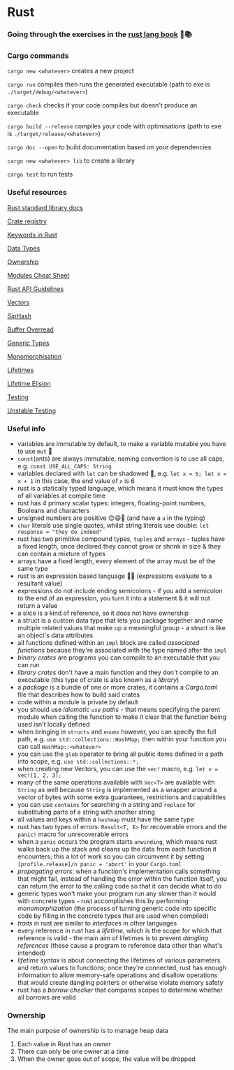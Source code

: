 # Rust

### Going through the exercises in the [rust lang book](https://doc.rust-lang.org/book/) 🦀📚

### Cargo commands

`cargo new <whatever>` creates a new project

`cargo run` compiles then runs the generated executable (path to exe is `./target/debug/<whatever>`)

`cargo check` checks if your code compiles but doesn't produce an executable

`cargo build --release` compiles your code with optimisations (path to exe is `./target/release/<whatever>`)

`cargo doc --open` to build documentation based on your dependencies

`cargo new <whatever> lib` to create a library

`cargo test` to run tests


### Useful resources

[Rust standard library docs](https://doc.rust-lang.org/stable/std/prelude/index.html#modules)

[Crate registry](https://crates.io/)

[Keywords in Rust](https://doc.rust-lang.org/stable/book/appendix-01-keywords.html)

[Data Types](https://doc.rust-lang.org/stable/book/ch03-02-data-types.html)

[Ownership](https://doc.rust-lang.org/stable/book/ch04-01-what-is-ownership.html)

[Modules Cheat Sheet](https://doc.rust-lang.org/stable/book/ch07-02-defining-modules-to-control-scope-and-privacy.html)

[Rust API Guidelines](https://rust-lang.github.io/api-guidelines/)

[Vectors](https://doc.rust-lang.org/stable/nomicon/vec/vec.html)

[SipHash](https://en.wikipedia.org/wiki/SipHash)

[Buffer Overread](https://hashrust.com/blog/memory-safey-in-rust-part-1/)

[Generic Types](https://doc.rust-lang.org/stable/book/ch10-01-syntax.html)

[Monomorphisation](https://rustc-dev-guide.rust-lang.org/backend/monomorph.html)

[Lifetimes](https://doc.rust-lang.org/stable/book/ch10-03-lifetime-syntax.html)

[Lifetime Elision](https://doc.rust-lang.org/nomicon/lifetime-elision.html)

[Testing](https://doc.rust-lang.org/stable/book/ch11-01-writing-tests.html)

[Unstable Testing](https://doc.rust-lang.org/stable/unstable-book/library-features/test.html)

### Useful info 

- variables are immutable by default, to make a variable mutable you have to use `mut` 🐶
- `const`(ants) are always immutable, naming convention is to use all caps, e.g. `const USE_ALL_CAPS: String`
- variables declared with `let` can be shadowed 👻, e.g. `let x = 5; let x = x + 1` in this case, the end value of `x` is 6 
- rust is a statically typed language, which means it must know the types of all variables at compile time
- rust has 4 primary scalar types: integers, floating-point numbers, Booleans and characters
- unsigned numbers are positive 😊😄🤗 (and have a `u` in the typing)
- `char` literals use single quotes, whilst string literals use double: `let response = "they do indeed"`
- rust has two primitive compound types, `tuples` and `arrays` - tuples have a fixed length, once declared they cannot grow or shrink in size & they can contain a mixture of types
- arrays have a fixed length, every element of the array must be of the same type
- rust is an expression based language 👄💬 (expressions evaluate to a resultant value)
- expressions do not include ending semicolons - if you add a semicolon to the end of an expression, you turn it into a statement & it will not return a value
- a slice is a kind of reference, so it does not have ownership
- a struct is a custom data type that lets you package together and name multiple related values that make up a meaningful group - a struct is like an object's data attributes
- all functions defined within an `impl` block are called *associated functions* because they're associated with the type named after the `impl`
- *binary crates* are programs you can compile to an executable that you can run
- *library crates* don't have a main function and they don't compile to an executable (this type of crate is also known as a *library*)
- a *package* is a bundle of one or more crates, it contains a *Cargo.toml* file that describes how to build said crates
- code within a module is private by default
- you should use *idiomatic `use` paths* - that means specifying the parent module when calling the function to make it clear that the function being used isn't locally defined
- when bringing in `structs` and `enums` however, you can specify the full path, e.g. `use std::collections::HashMap;` then within your function you can call `HashMap::<whatever>`
- you can use the `glob` operator to bring all public items defined in a path into scope, e.g. `use std::collections::*;`
- when creating new Vectors, you can use the `vec!` macro, e.g. `let v = vec![1, 2, 3];`
- many of the same operations available with `Vec<T>` are available with `String` as well because `String` is implemented as a wrapper around a vector of bytes with some extra guarantees, restrictions and capabilities
- you can use `contains` for searching in a string and `replace` for substituting parts of a string with another string
- all values and keys within a `hashmap` must have the same type
- rust has two types of errors: `Result<T, E>` for recoverable errors and the `panic!` macro for unrecoverable errors
- when a `panic` occurs the program starts `unwinding`, which means rust walks back up the stack and cleans up the data from each function it encounters; this a lot of work so you can circumvent it by setting `[profile.release]/n panic = 'abort'` in your `Cargo.toml` 
- *propagating errors*: when a function's implementation calls something that might fail, instead of handling the error within the function itself, you can return the error to the calling code so that it can decide what to do 
- generic types won't make your program run any slower than it would with concrete types - rust accomplishes this by performing *monomorphization* (the process of turning generic code into specific code by filling in the concrete types that are used when compiled)
- *traits* in rust are similar to *interfaces* in other languages
- every reference in rust has a *lifetime*, which is the scope for which that reference is valid - the main aim of lifetimes is to prevent *dangling references* (these cause a program to reference data other than what's intended)
- *lifetime syntax* is about connecting the lifetimes of various parameters and return values to functions; once they're connected, rust has enough information to allow memory-safe operations and disallow operations that would create dangling pointers or otherwise violate memory safety
- rust has a *borrow checker* that compares scopes to determine whether all borrows are valid

### Ownership

The main purpose of ownership is to manage heap data

1. Each value in Rust has an *owner*
2. There can only be one owner at a time
3. When the owner goes out of scope, the value will be dropped
